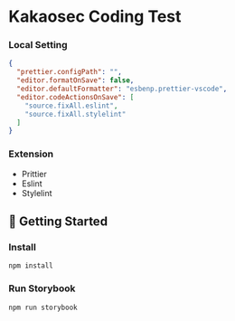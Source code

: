 # Kakaosec Coding Test

### Local Setting
```json
{
  "prettier.configPath": "",
  "editor.formatOnSave": false,
  "editor.defaultFormatter": "esbenp.prettier-vscode",
  "editor.codeActionsOnSave": [
    "source.fixAll.eslint",
    "source.fixAll.stylelint"
  ]
}
```
### Extension

- Prittier
- Eslint
- Stylelint

## :tada: Getting Started

### Install
```shell
npm install
```
### Run Storybook
```shell
npm run storybook
```
